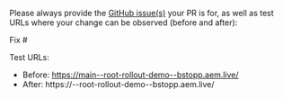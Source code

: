 Please always provide the [GitHub issue(s)](../issues) your PR is for, as well as test URLs where your change can be observed (before and after):

Fix #<gh-issue-id>

Test URLs:
- Before: https://main--root-rollout-demo--bstopp.aem.live/
- After: https://<branch>--root-rollout-demo--bstopp.aem.live/

